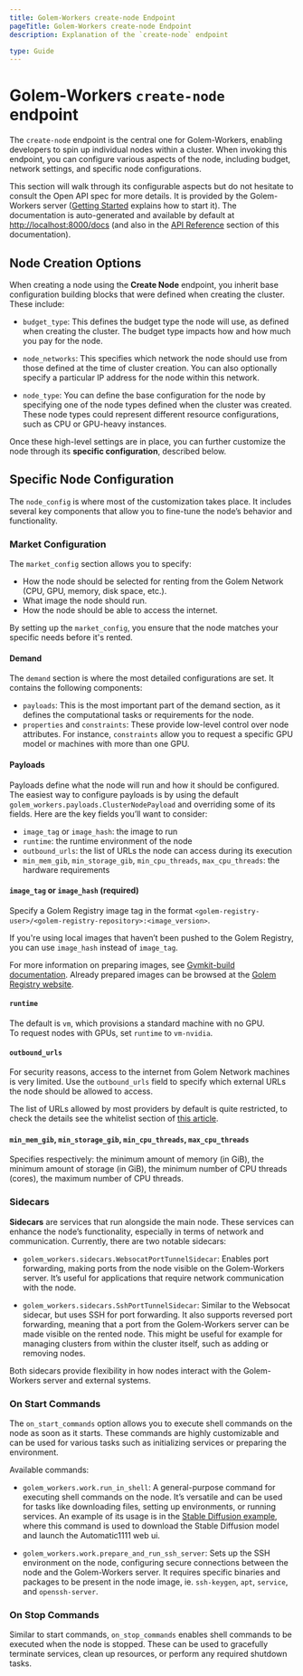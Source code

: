 ```yaml
---
title: Golem-Workers create-node Endpoint
pageTitle: Golem-Workers create-node Endpoint 
description: Explanation of the `create-node` endpoint

type: Guide 
---
```


# Golem-Workers `create-node` endpoint

The `create-node` endpoint is the central one for Golem-Workers, 
enabling developers to spin up individual nodes within a cluster.
When invoking this endpoint, you can configure various aspects of the node, including budget, network settings, 
and specific node configurations. 

This section will walk through its configurable aspects but do not hesitate to 
consult the Open API spec for more details.
It is provided by the Golem-Workers server 
([Getting Started](/docs/creators/golem-workers/getting-started) explains how to start it). 
The documentation is auto-generated and available by default at [http://localhost:8000/docs](http://localhost:8000/docs)
(and also in the [API Reference](/docs/creators/golem-workers/api-swagger-ui) section of this documentation).

## Node Creation Options

When creating a node using the **Create Node** endpoint, you inherit base configuration building blocks that were defined
when creating the cluster. These include:

- `budget_type`: This defines the budget type the node will use, as defined when creating the cluster. 
The budget type impacts how and how much you pay for the node.

- `node_networks`: This specifies which network the node should use from those defined at the time of cluster creation. 
You can also optionally specify a particular IP address for the node within this network.

- `node_type`: You can define the base configuration for the node by specifying one of the node types defined 
when the cluster was created. These node types could represent different resource configurations, such as CPU or GPU-heavy instances.

Once these high-level settings are in place, you can further customize the node 
through its **specific configuration**, described below.

## Specific Node Configuration

The `node_config` is where most of the customization takes place.
It includes several key components that allow you to fine-tune the node’s behavior and functionality.

### Market Configuration

The `market_config` section allows you to specify:
- How the node should be selected for renting from the Golem Network (CPU, GPU, memory, disk space, etc.).
- What image the node should run.
- How the node should be able to access the internet.

By setting up the `market_config`, you ensure that the node matches your specific needs before it's rented.

#### Demand 

The `demand` section is where the most detailed configurations are set. It contains the following components:

- `payloads`: This is the most important part of the demand section, as it defines the computational tasks 
or requirements for the node.
- `properties` and `constraints`: These provide low-level control over node attributes. 
For instance, `constraints` allow you to request a specific GPU model or machines with more than one GPU.

#### Payloads

Payloads define what the node will run and how it should be configured. The easiest way to configure payloads 
is by using the default `golem_workers.payloads.ClusterNodePayload` and overriding some of its fields. 
Here are the key fields you’ll want to consider:

- `image_tag` or `image_hash`: the image to run
- `runtime`: the runtime environment of the node
- `outbound_urls`: the list of URLs the node can access during its execution
- `min_mem_gib`, `min_storage_gib`, `min_cpu_threads`, `max_cpu_threads`: the hardware requirements 

#### `image_tag` or `image_hash` (required)

Specify a Golem Registry image tag in the format `<golem-registry-user>/<golem-registry-repository>:<image_version>`. 

If you're using local images that haven’t been pushed to the Golem Registry, 
you can use `image_hash` instead of `image_tag`. 

For more information on preparing images, 
see [Gvmkit-build documentation](/docs/creators/tools/gvmkit/converting-docker-image-to-golem-format).
Already prepared images can be browsed at the [Golem Registry website](https://registry.golem.network/explore).

#### `runtime`  
The default is `vm`, which provisions a standard machine with no GPU.  
To request nodes with GPUs, set `runtime` to `vm-nvidia`.

#### `outbound_urls`
For security reasons, access to the internet from Golem Network machines is very limited.
Use the `outbound_urls` field to specify which external URLs the node should be allowed to access.  

The list of URLs allowed by most providers by default is quite restricted, to check the details see the whitelist section 
of [this article](/docs/creators/javascript/guides/accessing-internet#the-whitelist).

#### `min_mem_gib`, `min_storage_gib`, `min_cpu_threads`, `max_cpu_threads`

Specifies respectively: the minimum amount of memory (in GiB), the minimum amount of storage (in GiB),
the minimum number of CPU threads (cores), the maximum number of CPU threads.

### Sidecars

**Sidecars** are services that run alongside the main node. These services can enhance the node’s functionality, 
especially in terms of network and communication. Currently, there are two notable sidecars:

- `golem_workers.sidecars.WebsocatPortTunnelSidecar`: Enables port forwarding, 
making ports from the node visible on the Golem-Workers server.
It’s useful for applications that require network communication with the node.

- `golem_workers.sidecars.SshPortTunnelSidecar`: Similar to the Websocat sidecar, 
but uses SSH for port forwarding. It also supports reversed port forwarding, 
meaning that a port from the Golem-Workers server can be made visible on the rented node.
This might be useful for example for managing clusters from within the cluster itself, such as adding or removing nodes.

Both sidecars provide flexibility in how nodes interact with the Golem-Workers server and external systems.

### On Start Commands

The `on_start_commands` option allows you to execute shell commands on the node as soon as it starts.
These commands are highly customizable and can be used for various tasks such as initializing services or preparing the environment.

Available commands:
- `golem_workers.work.run_in_shell`: A general-purpose command for executing shell commands on the node.
It’s versatile and can be used for tasks like downloading files, setting up environments, or running services.
An example of its usage is in the [Stable Diffusion example](/docs/creators/golem-workers/sd-example), 
where this command is used to download the Stable Diffusion model and launch the Automatic1111 web ui.

- `golem_workers.work.prepare_and_run_ssh_server`: Sets up the SSH environment on the node, 
configuring secure connections between the node and the Golem-Workers server.
It requires specific binaries and packages to be present in the node image, ie. `ssh-keygen`, `apt`, `service`, and `openssh-server`.


### On Stop Commands

Similar to start commands, `on_stop_commands` enables shell commands to be executed when the node is stopped.
These can be used to gracefully terminate services, clean up resources, or perform any required shutdown tasks.


